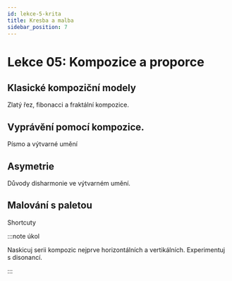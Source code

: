 ```yaml
---
id: lekce-5-krita
title: Kresba a malba
sidebar_position: 7
---
```


# Lekce 05: Kompozice a proporce
## Klasické kompoziční modely
Zlatý řez, fibonacci a fraktální kompozice.
## Vyprávění pomocí kompozice.
Písmo a výtvarné umění
## Asymetrie
Důvody disharmonie ve výtvarném umění.
## Malování s paletou
Shortcuty

:::note úkol

Naskicuj serii kompozic nejprve horizontálních a vertikálních. Experimentuj s disonancí.

:::
